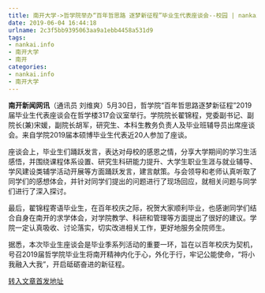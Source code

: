 ```yaml
---
title: 南开大学->哲学院举办“百年哲思路 逐梦新征程”毕业生代表座谈会--校园 | nankai.info
date: 2019-06-04 16:44:18
urlname: 2c3f5bb9395063aa9a1ebb4458a531d9
tags: 
- nankai.info
- 南开大学
- 南开
categories:
- nankai.info
- 南开大学
---
```



**南开新闻网讯**（通讯员 刘维爽）5月30日，哲学院“百年哲思路逐梦新征程”2019届毕业生代表座谈会在哲学楼317会议室举行。学院院长翟锦程，党委副书记、副院长(兼)宋媛，副院长胡军，研究生、本科生教务负责人及毕业班辅导员出席座谈会。来自学院2019届本硕博毕业生代表近20人参加了座谈。

座谈会上，毕业生们踊跃发言，表达对母校的感恩之情，分享大学期间的学习生活感悟，并围绕课程体系设置、研究生科研能力提升、大学生职业生涯与就业辅导、学风建设类辅学活动开展等方面踊跃发言，建言献策。与会领导和老师认真听取了同学们的感想体会，并针对同学们提出的问题进行了现场回应，就相关问题与同学们进行了深入探讨。

最后，翟锦程寄语毕业生，在百年校庆之际，祝贺大家顺利毕业，也感谢同学们结合自身在南开的求学体会，对学院教学、科研和管理等方面提出了很好的建议。学院一定认真吸收、讨论落实，切实改进相关工作，更好地服务全院师生。

据悉，本次毕业生座谈会是毕业季系列活动的重要一环，旨在以百年校庆为契机，号召2019届哲学院毕业生将南开精神内化于心，外化于行，牢记公能使命，“将小我融入大我”，开启砥砺奋进的新征程。





[转入文章首发地址](http://news.nankai.edu.cn/qqxy/system/2019/06/04/000455475.shtml)